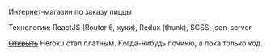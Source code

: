 Интернет-магазин по заказу пиццы

Технологии: ReactJS (Router 6, хуки), Redux (thunk), SCSS, json-server

~~[Открыть](https://react-pizza-tsar.herokuapp.com/)~~ Heroku стал платным. Когда-нибудь починю, а пока только код.
